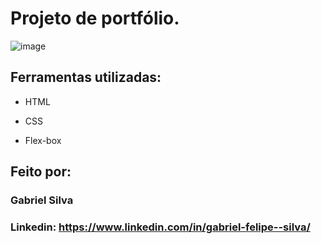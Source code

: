 # Projeto de portfólio.

![image](https://user-images.githubusercontent.com/77756047/211304452-220fedf0-f91b-490f-8a65-a60ce860bc5c.png)

## Ferramentas utilizadas:

- HTML

- CSS

- Flex-box

## Feito por:

### Gabriel Silva

### Linkedin: https://www.linkedin.com/in/gabriel-felipe--silva/
